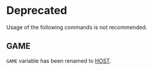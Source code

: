# Deprecated

Usage of the following commands is not recommended.

## GAME

`GAME` variable has been renamed to [HOST](./api.md#host).